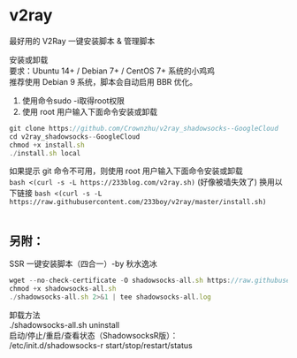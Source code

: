 # v2ray
最好用的 V2Ray 一键安装脚本 &amp; 管理脚本  

安装或卸载  
要求：Ubuntu 14+ / Debian 7+ / CentOS 7+ 系统的小鸡鸡  
推荐使用 Debian 9 系统，脚本会自动启用 BBR 优化。  
1. 使用命令sudo -i取得root权限  
2. 使用 root 用户输入下面命令安装或卸载  
```javascript
git clone https://github.com/Crownzhu/v2ray_shadowsocks--GoogleCloud
cd v2ray_shadowsocks--GoogleCloud
chmod +x install.sh
./install.sh local
```
如果提示 git 命令不可用，则使用 root 用户输入下面命令安装或卸载  
`bash <(curl -s -L https://233blog.com/v2ray.sh)`  (好像被墙失效了)
换用以下链接
`bash <(curl -s -L https://raw.githubusercontent.com/233boy/v2ray/master/install.sh)`
<br>
<br>
## 另附： 
SSR 一键安装脚本（四合一）-by 秋水逸冰  
```javascript
wget --no-check-certificate -O shadowsocks-all.sh https://raw.githubusercontent.com/teddysun/shadowsocks_install/master/shadowsocks-all.sh
chmod +x shadowsocks-all.sh
./shadowsocks-all.sh 2>&1 | tee shadowsocks-all.log
```
卸载方法<br>
./shadowsocks-all.sh uninstall<br>
启动/停止/重启/查看状态（ShadowsocksR版）：<br> 
/etc/init.d/shadowsocks-r start/stop/restart/status   
